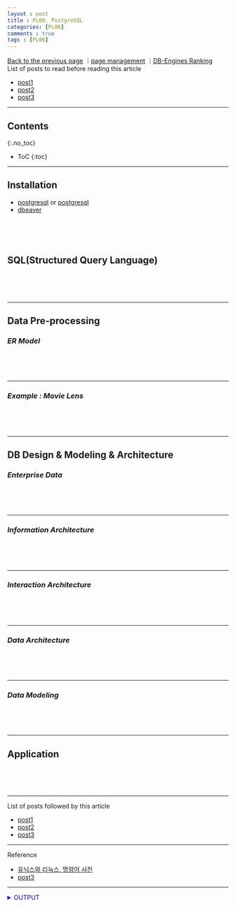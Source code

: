 ```yaml
---
layout : post
title : PL00, PostgreSQL
categories: [PL00]
comments : true
tags : [PL00]
---
```

[Back to the previous page](https://userdyk-github.github.io/Study.html) ｜<a href="https://github.com/userdyk-github/userdyk-github.github.io/blob/master/_posts/PL00/2019-08-13-PL00-PostgreSQL.md" target="_blank">page management</a> ｜<a href="https://db-engines.com/en/ranking" target="_blank">DB-Engines Ranking</a><br>
List of posts to read before reading this article
- <a href='https://userdyk-github.github.io/'>post1</a>
- <a href='https://userdyk-github.github.io/'>post2</a>
- <a href='https://userdyk-github.github.io/'>post3</a>

---

## Contents
{:.no_toc}

* ToC
{:toc}

<hr class="division1">

## **Installation**

- <a href="https://www.postgresql.org/download/" target="_blank">postgresql</a> or <a href="https://www.enterprisedb.com/downloads/postgres-postgresql-downloads" target="_blank">postgresql</a>
- <a href="https://dbeaver.io/download/" target="_blank">dbeaver</a>

<br><br><br>
## **SQL(Structured Query Language)**

<br><br><br>
<hr class="division2">

## **Data Pre-processing**
### ***ER Model***

<br><br><br>

---

### ***Example : Movie Lens***

<br><br><br>
<hr class="division2">

## **DB Design & Modeling & Architecture**
### ***Enterprise Data***

<br><br><br>

---

### ***Information Architecture***

<br><br><br>

---

### ***Interaction Architecture***

<br><br><br>

---

### ***Data Architecture***

<br><br><br>

---

### ***Data Modeling***

<br><br><br>
<hr class="division2">

## **Application**

<br><br><br>
<hr class="division1">

List of posts followed by this article
- [post1](https://userdyk-github.github.io/)
- <a href='https://userdyk-github.github.io/'>post2</a>
- <a href='https://userdyk-github.github.io/'>post3</a>

---

Reference
- <a href='https://terms.naver.com/list.nhn?cid=59321&categoryId=59321&so=st4.asc' target="_blank">유닉스와 리눅스, 명령어 사전</a>
- <a href='https://userdyk-github.github.io/'>post3</a>

---

<details markdown="1">
<summary class='jb-small' style="color:blue">OUTPUT</summary>
<hr class='division3'>
    <details markdown="1">
    <summary class='jb-small' style="color:red">OUTPUT</summary>
    <hr class='division3_1'>
    <hr class='division3_1'>
    </details>
<hr class='division3'>
</details>

